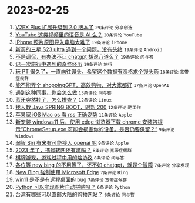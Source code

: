 # 2023-02-25

1. [V2EX Plus 扩展升级到 2.0 版本了](https://www.v2ex.com/t/919083) `29条评论` `分享创造`
1. [YouTube 这类视频里的语音是 AI 么？](https://www.v2ex.com/t/919096) `20条评论` `YouTube`
1. [iPhone 照片原图导入电脑太难了](https://www.v2ex.com/t/919091) `19条评论` `iPhone`
1. [新买的三星 S23 ultra 遇到一个问题，没有头绪](https://www.v2ex.com/t/919070) `19条评论` `Android`
1. [不是调侃，有办法不让 chatgpt 胡说八道么？](https://www.v2ex.com/t/919068) `19条评论` `问与答`
1. [记一次旅行中遇到的奇怪经历](https://www.v2ex.com/t/919054) `19条评论` `旅行`
1. [玩 PT 很久了，一直向往馒头，希望这个数据有资格求个馒头药](https://www.v2ex.com/t/919059) `18条评论` `宽带症候群`
1. [能不能弄个 shoppingGPT，高效购物，对大家都好](https://www.v2ex.com/t/919077) `17条评论` `OpenAI`
1. [遇到这种同事，你会怎么做](https://www.v2ex.com/t/919062) `13条评论` `问与答`
1. [蓝牙突然挂了，怎么排查？](https://www.v2ex.com/t/919102) `12条评论` `Linux`
1. [找人教 Java SPRING BOOT，时新 200](https://www.v2ex.com/t/919084) `12条评论` `酷工作`
1. [苹果家 iOS Mac os 看 rss 正确姿势](https://www.v2ex.com/t/919087) `11条评论` `Apple`
1. [新安装 windows11 后，使用 edge 浏览器下载 chrome 安装包提示“ChromeSetup.exe 可能会损害你的设备。是否仍要保留？”](https://www.v2ex.com/t/919103) `9条评论` `Windows`
1. [弱智 Siri 有米有可能接入 openai 呢](https://www.v2ex.com/t/919069) `9条评论` `Apple`
1. [2023 年了，携号转网还有坑吗？](https://www.v2ex.com/t/919093) `8条评论` `宽带症候群`
1. [棋牌游戏，游戏过程中用的啥协议](https://www.v2ex.com/t/919089) `8条评论` `问与答`
1. [各位等 new bing 的不用等了，还不如 chatgpt，就是个智障](https://www.v2ex.com/t/919107) `7条评论` `分享发现`
1. [New Bing 強制使用 Microsoft Edge](https://www.v2ex.com/t/919086) `7条评论` `Bing`
1. [win11 是不是有远程桌面的 bug](https://www.v2ex.com/t/919058) `7条评论` `宽带症候群`
1. [Python 可以实现图片自动拼贴吗？](https://www.v2ex.com/t/919105) `6条评论` `Python`
1. [台湾有哪些可以直邮大陆的购物网站？](https://www.v2ex.com/t/919071) `6条评论` `问与答`
